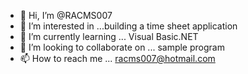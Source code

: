- 👋 Hi, I’m @RACMS007
- 👀 I’m interested in ...building a time sheet application
- 🌱 I’m currently learning ... Visual Basic.NET 
- 💞️ I’m looking to collaborate on ... sample program
- 📫 How to reach me ... racms007@hotmail.com

<!---
RACMS007/RACMS007 is a ✨ special ✨ repository because its `README.md` (this file) appears on your GitHub profile.
You can click the Preview link to take a look at your changes.
--->
